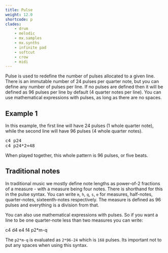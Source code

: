 ```yaml
---
title: Pulse
weight: 12.0
shortcode: p
clades:
    - drum
    - melodic
    - mx.samples
    - mx.synths
    - infinite pad
    - softcut
    - crow
    - midi
---
```


Pulse is used to redefine the number of pulses allocated to a given line. There is an immutable number of 24 pulses per quarter note, but you can define any number of pulses per line. If no pulses are defined then it will be defined as 96 pulses per line by default (4 quarter notes per line). You can use mathematical expressions with pulses, as long as there are no spaces.

## Example 1

In this example, the first line will have 24 pulses (1 whole quarter note), while the second line will have 96 pulses (4 whole quarter notes).

<pre class="shiny">c4 p24
c4 p24*2+48</pre>

When played together, this whole pattern is 96 pulses, or five beats.

## Traditional notes

In traditional music we mostly define note lengths as power-of-2 fractions of a measure - with a measure being four notes. There is shorthand for this in the pulse syntax. You can write `m`, `h`, `q`, `s`, `e` for measures, half-notes, quarter-notes, sixteenth-notes respectively. The measure is defined as 96 pulses and everything is a division from that.

You can also use mathematical expressions with pulses. So if you want a line to be one quarter-note less than two measures you can write:

<p class="shiny">c4 d4 e4 f4 p2*m-q</p>

The `p2*m-q` is evaluated as `2*96-24` which is `168` pulses. Its important not to put any spaces when using this syntax.